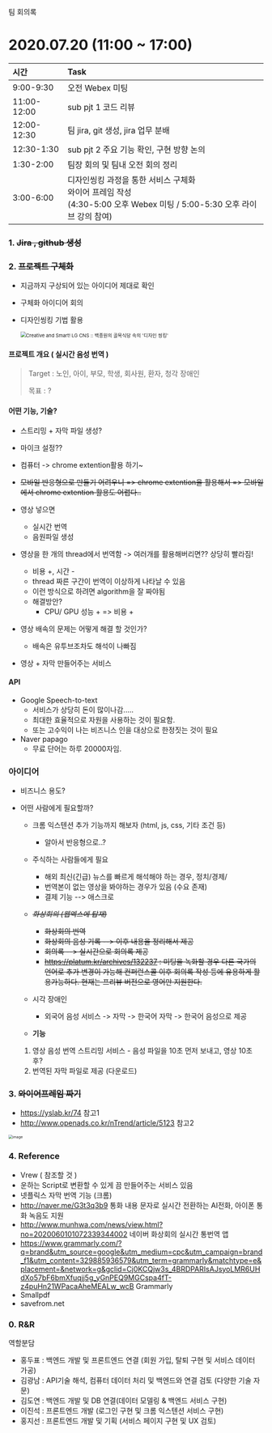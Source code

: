 팀 회의록

# 2020.07.20 (11:00 ~ 17:00) 

| 시간        | Task                                                         |
| :---------- | :----------------------------------------------------------- |
| 9:00-9:30   | 오전 Webex 미팅                                              |
| 11:00-12:00 | sub pjt 1 코드 리뷰                                          |
| 12:00-12:30 | 팀 jira, git 생성, jira 업무 분배                            |
| 12:30-1:30  | sub pjt 2 주요 기능 확인, 구현 방향 논의                     |
| 1:30-2:00   | 팀장 회의 및 팀내 오전 회의 정리                             |
| 3:00-6:00   | 디자인씽킹 과정을 통한 서비스 구체화 <br>와이어 프레임 작성<br>(4:30-5:00 오후 Webex 미팅 / 5:00-5:30 오후 라이브 강의 참여) |



### 1. ~~Jira , github 생성~~

### 2. ~~프로젝트 구체화~~

- 지금까지 구상되어 있는 아이디어 제대로 확인

- 구체화 아이디어 회의

- 디자인씽킹 기법 활용

  <img src="https://t1.daumcdn.net/cfile/tistory/993B3D4B5B347E280C" alt="Creative and Smart! LG CNS :: 백종원의 골목식당 속의 '디자인 씽킹'" style="zoom:67%;" />

#### 프로젝트 개요 ( 실시간 음성 번역 )

> Target : 노인, 아이, 부모, 학생, 회사원, 환자, 청각 장애인
>
> 목표 :  ?

#### 어떤 기능, 기술?

- 스트리밍 + 자막 파일 생성?

- 마이크 설정??
- 컴퓨터 -> chrome extention활용 하기~
- ~~모바일 반응형으로 만들기 어려우니 => chrome extention을 활용해서 => 모바일에서 chrome extention 활용도 어렵다..~~
- 영상 넣으면 
  - 실시간 번역
  - 음원파일 생성

- 영상을 한 개의 thread에서 번역함 -> 여러개를 활용해버리면?? 상당히 빨라짐!
  - 비용 +,  시간 -
  - thread 짜른 구간이 번역이 이상하게 나타날 수 있음
  - 이런 방식으로 하려면 algorithm을 잘 짜야됨
  - 해결방안?
    - CPU/ GPU 성능 +    =>  비용 +

- 영상 배속의 문제는 어떻게 해결 할 것인가?
  - 배속은 유투브조차도 해석이 나빠짐
- 영상 + 자막 만들어주는 서비스

#### API

- Google   Speech-to-text
  - 서비스가 상당히 돈이 많이나감.....
  - 최대한 효율적으로 자원을 사용하는 것이 필요함.
  - 또는 고수익이 나는 비즈니스 인을 대상으로 한정짓는 것이 필요
- Naver  papago
  - 무료 단어는 하루 20000자임. 



### 아이디어

- 비즈니스 용도?

- 어떤 사람에게 필요할까?

  - 크롬 익스텐션 추가 기능까지 해보자 (html, js, css, 기타 조건 등)
    - 알아서 반응형으로..?
  - 주식하는 사람들에게 필요
    - 해외 최신(긴급) 뉴스를 빠르게 해석해야 하는 경우, 정치/경제/
    - 번역본이 없는 영상을 봐야하는 경우가 있음 (수요 존재) 
    - 결제 기능 --> 애스크로

  

  - ~~*화상회의 (웹엑스에 탑재)*~~
    - ~~화상회의 번역~~
    - ~~화상회의 음성 기록 --> 이후 내용을 정리해서 제공~~
    - ~~회의록 --> 실시간으로 회의록 제공~~
    - ~~https://platum.kr/archives/132237 : 미팅을 녹화할 경우 다른 국가의 언어로 추가 변경이 가능해 컨퍼런스콜 이후 회의록 작성 등에 유용하게 활용가능하다. 현재는 프리뷰 버전으로 영어만 지원한다.~~

  

  - 시각 장애인 
    - 외국어 음성 서비스 -> 자막 -> 한국어 자막 -> 한국어 음성으로 제공

  

  - **기능**

  1. 영상 음성 번역 스트리밍 서비스 - 음성 파일을 10초 먼저 보내고, 영상 10초 후?
  2. 번역된 자막 파일로 제공 (다운로드)





### 3. ~~와이어프레임 짜기~~

- https://yslab.kr/74 참고1
- http://www.openads.co.kr/nTrend/article/5123 참고2

<img src="https://user-images.githubusercontent.com/60081206/87933374-169ed780-cac8-11ea-9346-83f4d5ce3ca1.png" alt="image" style="zoom:50%;" />



### 4. Reference 

- Vrew ( 참조할 것 )
- 운하는 Script로 변환할 수 있게 끔 만들어주는 서비스 있음
- 넷플릭스 자막 번역 기능 (크롬)
- http://naver.me/G3t3q3b9   통화 내용 문자로 실시간 전환하는 AI전화, 아이폰 통화 녹음도 지원
- http://www.munhwa.com/news/view.html?no=2020060101072339344002 네이버 화상회의 실시간 통번역 앱
- https://www.grammarly.com/?q=brand&utm_source=google&utm_medium=cpc&utm_campaign=brand_f1&utm_content=329885936579&utm_term=grammarly&matchtype=e&placement=&network=g&gclid=Cj0KCQjw3s_4BRDPARIsAJsyoLMR6UHdXo57bF6bmXfuqjj5g_yGnPEQ9MGCspa4fT-z4puHn21WPacaAheMEALw_wcB Grammarly
- Smallpdf
- savefrom.net



### 0. R&R

역할분담

- 홍두표 : 백엔드 개발 및 프론트엔드 연결 (회원 가입, 탈퇴 구현 및 서비스 데이터 가공)
- 김광남 :  API기술 해석, 컴퓨터 데이터 처리 및 백엔드와 연결 검토 (다양한 기술 자문)
- 김도연 :  백엔드 개발 및 DB 연결(데이터 모델링 & 백엔드 서비스 구현)
- 이진석 :  프론트엔드 개발 (로그인 구현 및 크롬 익스텐션 서비스 구현)
- 홍지선 : 프론트엔드 개발 및 기획  (서비스 페이지 구현 및 UX 검토)